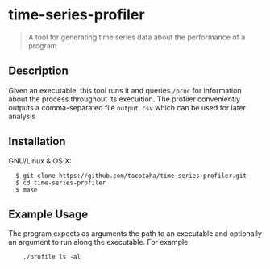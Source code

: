 # time-series-profiler
> A tool for generating time series data about the performance of a program

## Description

Given an executable, this tool runs it and queries ```/proc``` for information about the process throughout its execuition. The profiler conveniently outputs a comma-separated file ```output.csv``` which can be used for later analysis

## Installation

GNU/Linux & OS X:

```
  $ git clone https://github.com/tacotaha/time-series-profiler.git
  $ cd time-series-profiler
  $ make
```
## Example Usage

The program expects as arguments the path to an executable and optionally an argument to run along the executable. For example
```
    ./profile ls -al
```
